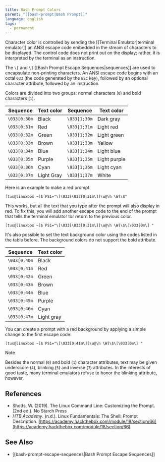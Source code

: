 ```yaml
---
title: Bash Prompt Colors
parent: "[[bash-prompt|Bash Prompt]]"
language: english
tags:
  - permanent
---
```



Character color is controlled by sending the [[Terminal Emulator|terminal emulator]] an ANSI escape code embedded in the stream of characters to be displayed. The control code does not print out on the display; rather, it is interpreted by the terminal as an instruction.

The `\[` and `\]` [[Bash Prompt Escape Sequences|sequences]] are used to encapsulate non-printing characters. An ANSI escape code begins with an octal `033` (the code generated by the `ESC` key), followed by an optional character attribute, followed by an instruction.

Colors are divided into two groups: normal characters (`0`) and bold characters (`1`).

| Sequence     | Text color | Sequence     | Text color   |
| ------------ | ---------- | ------------ | ------------ |
| `\033[0;30m` | Black      | `\033[1;30m` | Dark gray    |
| `\033[0;31m` | Red        | `\033[1;31m` | Light red    |
| `\033[0;32m` | Green      | `\033[1;32m` | Light green  |
| `\033[0;33m` | Brown      | `\033[1;33m` | Yellow       |
| `\033[0;34m` | Blue       | `\033[1;34m` | Light blue   |
| `\033[0;35m` | Purple     | `\033[1;35m` | Light purple |
| `\033[0;36m` | Cyan       | `\033[1;36m` | Light cyan   |
| `\033[0;37m` | Light Gray | `\033[1;37m` | White        |

Here is an example to make a red prompt:

```
[tux@linuxbox ~]$ PS1="\[\033[\033[0;31m\][\u@\h \W]\$"
```

This works, but all the text that you type after the prompt will also display in red. To fix this, you will add another escape code to the end of the prompt that tells the terminal emulator tor return to the previous color.

```
[tux@linuxbox ~]$ PS1="\[\033[\033[0;31m\][\u@\h \W]\$\[\033[0m\] "
```

It's also possible to set the text background color using the codes listed in the table before. The background colors do not support the bold attribute.

| Sequence     | Text color |
| ------------ | ---------- |
| `\033[0;40m` | Black      |
| `\033[0;41m` | Red        |
| `\033[0;42m` | Green      |
| `\033[0;43m` | Brown      |
| `\033[0;44m` | Blue       |
| `\033[0;45m` | Purple     |
| `\033[0;46m` | Cyan       |
| `\033[0;47m` | Light gray |

You can create a prompt with a red background by applying a simple change to the first escape code:

```
[tux@linuxbox ~]$ PS1="\[\033[0;41m\][\u@\h \W]\$\[\033[0m\] "
```

> [!note]
> Besides the normal (`0`) and bold (`1`) character attributes, text may be given underscore (`4`), blinking (`5`) and inverse (`7`) attributes. In the interests of good taste, many terminal emulators refuse to honor the blinking attribute, however.

## References

- Shotts, W. (2019). <span class="reference-title">The Linux Command Line: Customizing the Prompt. (2nd ed.)</span>. No Starch Press
- _HTB Academy_. (n.d.). <span class="reference-title">Linux Fundamentals: The Shell: Prompt Description</span>. [https://academy.hackthebox.com/module/18/section/66](https://academy.hackthebox.com/module/18/section/66)

## See Also

- [[bash-prompt-escape-sequences|Bash Prompt Escape Sequences]]
